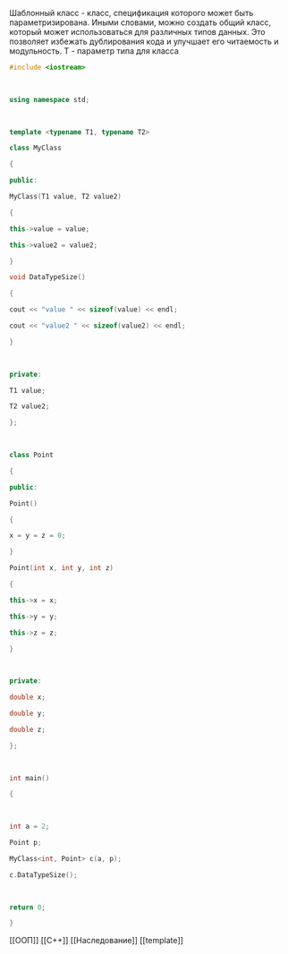 Шаблонный класс - класс, спецификация которого может быть параметризирована. Иными словами, можно создать общий класс, который может использоваться для различных типов данных. Это позволяет избежать дублирования кода и улучшает его читаемость и модульность.
T - параметр типа для класса

```c++
#include <iostream>

  

using namespace std;

  

template <typename T1, typename T2>

class MyClass

{

public:

MyClass(T1 value, T2 value2)

{

this->value = value;

this->value2 = value2;

}

void DataTypeSize()

{

cout << "value " << sizeof(value) << endl;

cout << "value2 " << sizeof(value2) << endl;

}

  

private:

T1 value;

T2 value2;

};

  

class Point

{

public:

Point()

{

x = y = z = 0;

}

Point(int x, int y, int z)

{

this->x = x;

this->y = y;

this->z = z;

}

  

private:

double x;

double y;

double z;

};

  

int main()

{

  

int a = 2;

Point p;

MyClass<int, Point> c(a, p);

c.DataTypeSize();

  

return 0;

}
```

[[ООП]] [[C++]] [[Наследование]] [[template]]